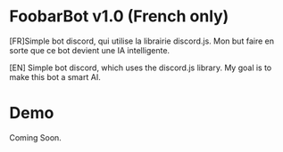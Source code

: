 # FoobarBot v1.0 (French only) 
[FR]Simple bot discord, qui utilise la librairie discord.js. Mon but faire en sorte que ce bot devient une IA intelligente. 

[EN] Simple bot discord, which uses the discord.js library. My goal is to make this bot a smart AI.
# Demo
Coming Soon.

